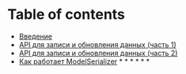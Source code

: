 # Table of contents

* [Введение](README.md)
* [API для записи и обновления данных (часть 1)](serializer\_validation.md)
* [API для записи и обновления данных (часть 2)](serializer\_for\_writing\_example.md)
* [Как работает ModelSerializer](model\_serializers.md)
  *
  *
  *
  *
  *
  *
